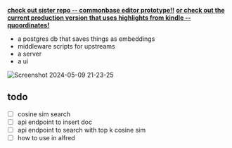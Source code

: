 **[check out sister repo -- commonbase editor prototype!!](https://github.com/bramses/commonbase-editor-prototype-quill/tree/main)**
**[or check out the current production version that uses highlights from kindle -- quoordinates!](https://github.com/bramses/quoordinates)**

- a postgres db that saves things as embeddings
- middleware scripts for upstreams
- a server
- a ui

![Screenshot 2024-05-09 21-23-25](https://github.com/bramses/commonbase-prototype/assets/3282661/446f4630-0282-4667-a116-4b494ea4d778)


## todo

- [ ] cosine sim search
- [ ] api endpoint to insert doc
- [ ] api endpoint to search with top k cosine sim
- [ ] how to use in alfred
